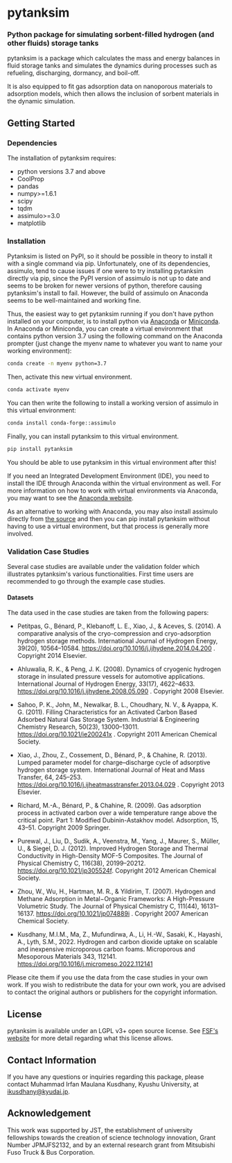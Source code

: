 # pytanksim
### Python package for simulating sorbent-filled hydrogen (and other fluids) storage tanks

pytanksim is a package which calculates the mass and energy balances in fluid storage tanks and simulates the dynamics during processes such as refueling, discharging, dormancy, and boil-off.

It is also equipped to fit gas adsorption data on nanoporous materials to adsorption models, which then allows the inclusion of sorbent materials in the dynamic simulation.

## Getting Started

### Dependencies

The installation of pytanksim requires:
- python versions 3.7 and above
- CoolProp
- pandas 
- numpy>=1.6.1
- scipy
- tqdm
- assimulo>=3.0
- matplotlib

### Installation

Pytanksim is listed on PyPI, so it should be possible in theory to install it with a single command via pip. Unfortunately, one of its dependencies, assimulo, tend to cause issues if one were to try installing pytanksim directly via pip, since the PyPI version of assimulo is not up to date and seems to be broken for newer versions of python, therefore causing pytanksim's install to fail. However, the build of assimulo on Anaconda seems to be well-maintained and working fine.

Thus, the easiest way to get pytanksim running if you don't have python installed on your computer, is to install python via [Anaconda](https://www.anaconda.com) or [Miniconda](https://conda.io/miniconda.html). In Anaconda or Miniconda, you can create a virtual environment that contains python version 3.7 using the following command on the Anaconda prompter (just change the myenv name to whatever you want to name your working environment):

```bash
conda create -n myenv python=3.7 

```

Then, activate this new virtual environment.

```bash
conda activate myenv

```

You can then write the following to install a working version of assimulo in this virtual environment:

```bash
conda install conda-forge::assimulo

```

Finally, you can install pytanksim to this virtual environment.


```bash
pip install pytanksim

```

You should be able to use pytanksim in this virtual environment after this!

If you need an Integrated Development Environment (IDE), you need to install the IDE through Anaconda within the virtual environment as well. For more information on how to work with virtual environments via Anaconda, you may want to see the [Anaconda website](https://docs.anaconda.com/working-with-conda/environments/).

As an alternative to working with Anaconda, you may also install assimulo directly from [the source](https://github.com/modelon-community/Assimulo/blob/master/INSTALL) and then you can pip install pytanksim without having to use a virtual environment, but that process is generally more involved.

### Validation Case Studies

Several case studies are available under the validation folder which illustrates pytanksim's various functionalities.
First time users are recommended to go through the example case studies.

#### Datasets

The data used in the case studies are taken from the following papers:

- Petitpas, G., Bénard, P., Klebanoff, L. E., Xiao, J., & Aceves, S. (2014).
A comparative analysis of the cryo-compression and cryo-adsorption hydrogen
storage methods. International Journal of Hydrogen Energy, 39(20),
10564–10584. https://doi.org/10.1016/j.ijhydene.2014.04.200 . Copyright 2014 Elsevier.

- Ahluwalia, R. K., & Peng, J. K. (2008). Dynamics of cryogenic hydrogen
storage in insulated pressure vessels for automotive applications.
International Journal of Hydrogen Energy, 33(17), 4622–4633.
https://doi.org/10.1016/j.ijhydene.2008.05.090 . Copyright 2008 Elsevier.

- Sahoo, P. K., John, M., Newalkar, B. L., Choudhary, N. V., &
Ayappa, K. G. (2011). Filling Characteristics for an Activated Carbon
Based Adsorbed Natural Gas Storage System. Industrial & Engineering
Chemistry Research, 50(23), 13000–13011. https://doi.org/10.1021/ie200241x . 
Copyright 2011 American Chemical Society.

- Xiao, J., Zhou, Z., Cossement, D., Bénard, P., & Chahine, R. (2013).
Lumped parameter model for charge–discharge cycle of adsorptive hydrogen
storage system. International Journal of Heat and Mass Transfer, 64,
245–253. https://doi.org/10.1016/j.ijheatmasstransfer.2013.04.029 . Copyright 2013 Elsevier.

- Richard, M.-A., Bénard, P., & Chahine, R. (2009). Gas adsorption process
in activated carbon over a wide temperature range above the critical point.
Part 1: Modified Dubinin-Astakhov model. Adsorption, 15, 43–51. Copyright 2009 Springer.

- Purewal, J., Liu, D., Sudik, A., Veenstra, M., Yang, J., Maurer, S., Müller,
U., & Siegel, D. J. (2012). Improved Hydrogen Storage and Thermal Conductivity
in High-Density MOF-5 Composites. The Journal of Physical Chemistry C, 116(38),
20199–20212. https://doi.org/10.1021/jp305524f. Copyright 2012 American Chemical Society.

- Zhou, W., Wu, H., Hartman, M. R., & Yildirim, T. (2007). Hydrogen and Methane
Adsorption in Metal−Organic Frameworks: A High-Pressure Volumetric Study.
The Journal of Physical Chemistry C, 111(44), 16131–16137.
https://doi.org/10.1021/jp074889i . Copyright 2007 American Chemical Society.

- Kusdhany, M.I.M., Ma, Z., Mufundirwa, A., Li, H.-W., Sasaki, K., Hayashi, A., 
Lyth, S.M., 2022. Hydrogen and carbon dioxide uptake on scalable and 
inexpensive microporous carbon foams. 
Microporous and Mesoporous Materials 343, 112141. https://doi.org/10.1016/j.micromeso.2022.112141


Please cite them if you use the data from the case studies in your own work.
If you wish to redistribute the data for your own work, you are 
advised to contact the original authors or publishers for the copyright
information.

## License

pytanksim is available under an LGPL v3+ open source license. See [FSF's website](https://www.gnu.org/licenses/licenses.html#LGPL) for more detail regarding what this license allows.

## Contact Information

If you have any questions or inquiries regarding this package, please contact Muhammad Irfan Maulana Kusdhany, Kyushu University, at [ikusdhany@kyudai.jp](mailto:ikusdhany@kyudai.jp).

## Acknowledgement
This work was supported by JST, the establishment of university fellowships towards the creation of science technology innovation, Grant Number JPMJFS2132, and by an external research grant from Mitsubishi Fuso Truck \& Bus Corporation.